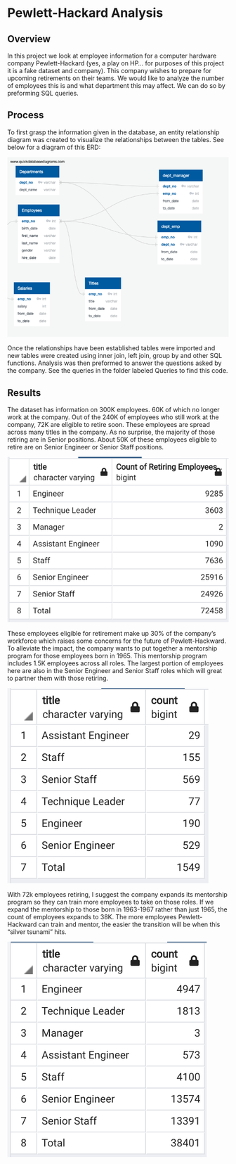 # Pewlett-Hackard Analysis

## Overview 
In this project we look at employee information for a computer hardware company Pewlett-Hackard (yes, a play on HP… for purposes of this project it is a fake dataset and company). This company wishes to prepare for upcoming retirements on their teams. We would like to analyze the number of employees this is and what department this may affect. We can do so by preforming SQL queries.  
## Process 
To first grasp the information given in the database, an entity relationship diagram was created to visualize the relationships between the tables. See below for a diagram of this ERD: 

![Alt Image Text](https://github.com/mkback/Pewlett-Hackard-Analysis/blob/main/Resources/EmployeeDB.png)

Once the relationships have been established tables were imported and new tables were created using inner join, left join, group by and other SQL functions. Analysis was then preformed to answer the questions asked by the company. See the queries in the folder labeled Queries to find this code.  

## Results   

The dataset has information on 300K employees. 60K of which no longer work at the company. Out of the 240K of employees who still work at the company, 72K are eligible to retire soon. These employees are spread across many titles in the company. As no surprise, the majority of those retiring are in Senior positions. About 50K of these employees eligible to retire are on Senior Engineer or Senior Staff positions. 
 
![Alt Image Text](https://github.com/mkback/Pewlett-Hackard-Analysis/blob/main/Resources/Retiring_titles.png)

These employees eligible for retirement make up 30% of the company’s workforce which raises some concerns for the future of Pewlett-Hackward. To alleviate the impact, the company wants to put together a mentorship program for those employees born in 1965. This mentorship program includes 1.5K employees across all roles. The largest portion of employees here are also in the Senior Engineer and Senior Staff roles which will great to partner them with those retiring. 

![Alt Image Text](https://github.com/mkback/Pewlett-Hackard-Analysis/blob/main/Resources/Mentor_eligible_1965.png)

With 72k employees retiring, I suggest the company expands its mentorship program so they can train more employees to take on those roles. If we expand the mentorship to those born in 1963-1967 rather than just 1965, the count of employees expands to 38K. The more employees Pewlett-Hackward can train and mentor, the easier the transition will be when this “silver tsunami” hits.  

![Alt Image Text](https://github.com/mkback/Pewlett-Hackard-Analysis/blob/main/Resources/Mentor_eligible_1963_1967.png)

